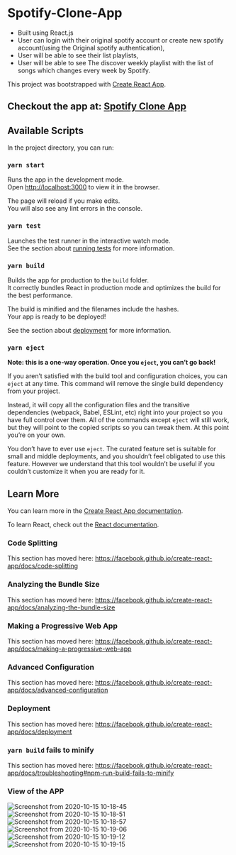 # Spotify-Clone-App
* Built using React.js
* User can login with their original spotify account or create new spotify account(using the Original spotify authentication),
* User will be able to see their list playlists,
* User will be able to see The discover weekly playlist with the list of songs which changes every week by Spotify.

This project was bootstrapped with [Create React App](https://github.com/facebook/create-react-app).

## Checkout the app at: [Spotify Clone App](https://spotify-clone-app-bf7cb.web.app/)

## Available Scripts

In the project directory, you can run:

### `yarn start`

Runs the app in the development mode.<br />
Open [http://localhost:3000](http://localhost:3000) to view it in the browser.

The page will reload if you make edits.<br />
You will also see any lint errors in the console.

### `yarn test`

Launches the test runner in the interactive watch mode.<br />
See the section about [running tests](https://facebook.github.io/create-react-app/docs/running-tests) for more information.

### `yarn build`

Builds the app for production to the `build` folder.<br />
It correctly bundles React in production mode and optimizes the build for the best performance.

The build is minified and the filenames include the hashes.<br />
Your app is ready to be deployed!

See the section about [deployment](https://facebook.github.io/create-react-app/docs/deployment) for more information.

### `yarn eject`

**Note: this is a one-way operation. Once you `eject`, you can’t go back!**

If you aren’t satisfied with the build tool and configuration choices, you can `eject` at any time. This command will remove the single build dependency from your project.

Instead, it will copy all the configuration files and the transitive dependencies (webpack, Babel, ESLint, etc) right into your project so you have full control over them. All of the commands except `eject` will still work, but they will point to the copied scripts so you can tweak them. At this point you’re on your own.

You don’t have to ever use `eject`. The curated feature set is suitable for small and middle deployments, and you shouldn’t feel obligated to use this feature. However we understand that this tool wouldn’t be useful if you couldn’t customize it when you are ready for it.

## Learn More

You can learn more in the [Create React App documentation](https://facebook.github.io/create-react-app/docs/getting-started).

To learn React, check out the [React documentation](https://reactjs.org/).

### Code Splitting

This section has moved here: https://facebook.github.io/create-react-app/docs/code-splitting

### Analyzing the Bundle Size

This section has moved here: https://facebook.github.io/create-react-app/docs/analyzing-the-bundle-size

### Making a Progressive Web App

This section has moved here: https://facebook.github.io/create-react-app/docs/making-a-progressive-web-app

### Advanced Configuration

This section has moved here: https://facebook.github.io/create-react-app/docs/advanced-configuration

### Deployment

This section has moved here: https://facebook.github.io/create-react-app/docs/deployment

### `yarn build` fails to minify

This section has moved here: https://facebook.github.io/create-react-app/docs/troubleshooting#npm-run-build-fails-to-minify

### View of the APP
![Screenshot from 2020-10-15 10-18-45](https://user-images.githubusercontent.com/55761079/96110744-e8ca0300-0efd-11eb-85a8-967a57d1d4e4.png)
![Screenshot from 2020-10-15 10-18-51](https://user-images.githubusercontent.com/55761079/96110753-ecf62080-0efd-11eb-85af-0824827fc940.png)
![Screenshot from 2020-10-15 10-18-57](https://user-images.githubusercontent.com/55761079/96110759-ee274d80-0efd-11eb-8594-8ff3f0661fa0.png)
![Screenshot from 2020-10-15 10-19-06](https://user-images.githubusercontent.com/55761079/96110763-eff11100-0efd-11eb-8309-76d5ccef205b.png)
![Screenshot from 2020-10-15 10-19-12](https://user-images.githubusercontent.com/55761079/96110765-f1223e00-0efd-11eb-8594-29d03d2dc82a.png)
![Screenshot from 2020-10-15 10-19-15](https://user-images.githubusercontent.com/55761079/96110769-f1bad480-0efd-11eb-9433-7960884411a0.png)
